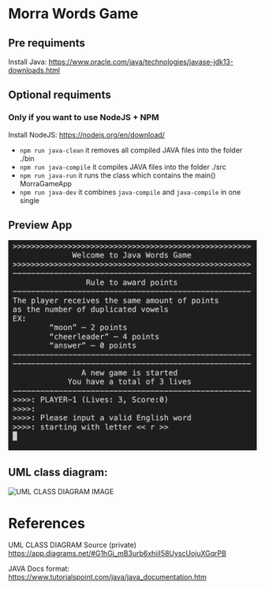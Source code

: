 # Morra Words Game

## Pre requiments

Install Java:
https://www.oracle.com/java/technologies/javase-jdk13-downloads.html

## Optional requiments
### Only if you want to use NodeJS + NPM

Install NodeJS:
https://nodejs.org/en/download/

-   `npm run java-clean` it removes all compiled JAVA files into the folder ./bin
-   `npm run java-compile` it compiles JAVA files into the folder ./src
-   `npm run java-run` it runs the class which contains the main() MorraGameApp
-   `npm run java-dev` it combines `java-compile` and `java-compile` in one single

## Preview App

![Preview image](./docs/app-preview.png "Preview image")

## UML class diagram:

![UML CLASS DIAGRAM IMAGE](./docs/game-morra-diagram.jpg "UML CLASS DIAGRAM")

# References

UML CLASS DIAGRAM Source (private)
https://app.diagrams.net/#G1hGi_mB3urb6xhiiI58UyscUojuXGqrPB

JAVA Docs format:
https://www.tutorialspoint.com/java/java_documentation.htm
